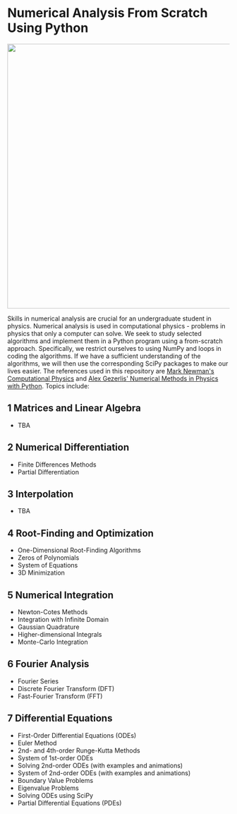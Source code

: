 # Numerical Analysis From Scratch Using Python

<p align="center">
	<img src="./7 Differential Equations/images and animations/Lorenz Attractor.gif" width="600" align="center">
</p>

Skills in numerical analysis are crucial for an undergraduate student in physics. Numerical analysis is used in computational physics - problems in physics that only a computer can solve. We seek to study selected algorithms and implement them in a Python program using a from-scratch approach. Specifically, we restrict ourselves to using NumPy and loops in coding the algorithms. If we have a sufficient understanding of the algorithms, we will then use the corresponding SciPy packages to make our lives easier. The references used in this repository are [Mark Newman's Computational Physics](https://www.amazon.com/gp/product/1480145513?pf_rd_r=91M45TC3S5P9JF5QV3VZ&pf_rd_p=8fe9b1d0-f378-4356-8bb8-cada7525eadd&pd_rd_r=f1ab17ad-f603-4aaf-9a49-573312ed2812&pd_rd_w=HNwcL&pd_rd_wg=1Nt1e&ref_=pd_gw_unk) and [Alex Gezerlis' Numerical Methods in Physics with Python](https://www.amazon.com/Numerical-Methods-Physics-Python-Gezerlis/dp/1108738931/ref=sr_1_1?dchild=1&keywords=alex+gezerlis&qid=1628768170&s=books&sr=1-1). Topics include:

## 1 Matrices and Linear Algebra
* TBA

## 2 Numerical Differentiation
* Finite Differences Methods
* Partial Differentiation

## 3 Interpolation
* TBA

## 4 Root-Finding and Optimization
* One-Dimensional Root-Finding Algorithms
* Zeros of Polynomials
* System of Equations
* 3D Minimization

## 5 Numerical Integration
* Newton-Cotes Methods
* Integration with Infinite Domain
* Gaussian Quadrature
* Higher-dimensional Integrals
* Monte-Carlo Integration

## 6 Fourier Analysis
* Fourier Series
* Discrete Fourier Transform (DFT)
* Fast-Fourier Transform (FFT)

## 7 Differential Equations
* First-Order Differential Equations (ODEs)
* Euler Method
* 2nd- and 4th-order Runge-Kutta Methods
* System of 1st-order ODEs
* Solving 2nd-order ODEs (with examples and animations)
* System of 2nd-order ODEs (with examples and animations)
* Boundary Value Problems
* Eigenvalue Problems
* Solving ODEs using SciPy
* Partial Differential Equations (PDEs)